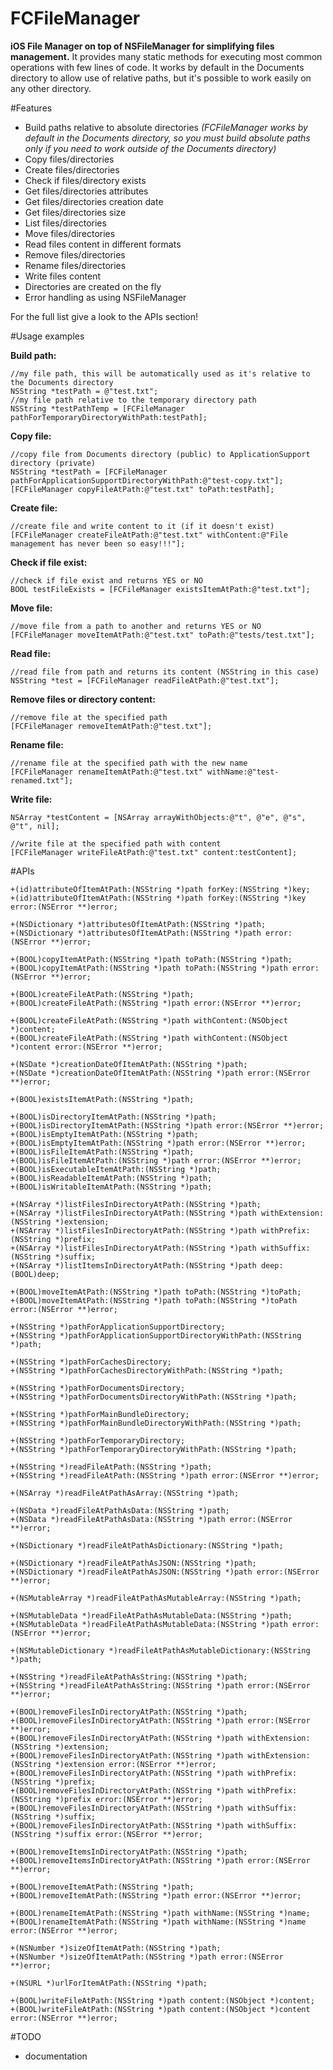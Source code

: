 FCFileManager
=============

**iOS File Manager on top of NSFileManager for simplifying files management.** It provides many static methods for executing most common operations with few lines of code. It works by default in the Documents directory to allow use of relative paths, but it's possible to work easily on any other directory.

#Features
- Build paths relative to absolute directories *(FCFileManager works by default in the Documents directory, so you must build absolute paths only if you need to work outside of the Documents directory)*
- Copy files/directories
- Create files/directories
- Check if files/directory exists
- Get files/directories attributes
- Get files/directories creation date
- Get files/directories size
- List files/directories
- Move files/directories
- Read files content in different formats
- Remove files/directories
- Rename files/directories
- Write files content
- Directories are created on the fly
- Error handling as using NSFileManager

For the full list give a look to the APIs section!

#Usage examples

**Build path:**
```objc
//my file path, this will be automatically used as it's relative to the Documents directory
NSString *testPath = @"test.txt";
//my file path relative to the temporary directory path
NSString *testPathTemp = [FCFileManager pathForTemporaryDirectoryWithPath:testPath];
```

**Copy file:**
```objc
//copy file from Documents directory (public) to ApplicationSupport directory (private)
NSString *testPath = [FCFileManager pathForApplicationSupportDirectoryWithPath:@"test-copy.txt"];
[FCFileManager copyFileAtPath:@"test.txt" toPath:testPath];
```

**Create file:**
```objc
//create file and write content to it (if it doesn't exist)
[FCFileManager createFileAtPath:@"test.txt" withContent:@"File management has never been so easy!!!"];
```

**Check if file exist:**
```objc
//check if file exist and returns YES or NO
BOOL testFileExists = [FCFileManager existsItemAtPath:@"test.txt"];
```

**Move file:**
```objc
//move file from a path to another and returns YES or NO
[FCFileManager moveItemAtPath:@"test.txt" toPath:@"tests/test.txt"];
```

**Read file:**
```objc
//read file from path and returns its content (NSString in this case)
NSString *test = [FCFileManager readFileAtPath:@"test.txt"];
```

**Remove files or directory content:**
```objc
//remove file at the specified path
[FCFileManager removeItemAtPath:@"test.txt"];
```

**Rename file:**
```objc
//rename file at the specified path with the new name
[FCFileManager renameItemAtPath:@"test.txt" withName:@"test-renamed.txt"];
```

**Write file:**
```objc
NSArray *testContent = [NSArray arrayWithObjects:@"t", @"e", @"s", @"t", nil];

//write file at the specified path with content
[FCFileManager writeFileAtPath:@"test.txt" content:testContent];
```

#APIs
```objc
+(id)attributeOfItemAtPath:(NSString *)path forKey:(NSString *)key;
+(id)attributeOfItemAtPath:(NSString *)path forKey:(NSString *)key error:(NSError **)error;

+(NSDictionary *)attributesOfItemAtPath:(NSString *)path;
+(NSDictionary *)attributesOfItemAtPath:(NSString *)path error:(NSError **)error;

+(BOOL)copyItemAtPath:(NSString *)path toPath:(NSString *)path;
+(BOOL)copyItemAtPath:(NSString *)path toPath:(NSString *)path error:(NSError **)error;

+(BOOL)createFileAtPath:(NSString *)path;
+(BOOL)createFileAtPath:(NSString *)path error:(NSError **)error;

+(BOOL)createFileAtPath:(NSString *)path withContent:(NSObject *)content;
+(BOOL)createFileAtPath:(NSString *)path withContent:(NSObject *)content error:(NSError **)error;

+(NSDate *)creationDateOfItemAtPath:(NSString *)path;
+(NSDate *)creationDateOfItemAtPath:(NSString *)path error:(NSError **)error;

+(BOOL)existsItemAtPath:(NSString *)path;

+(BOOL)isDirectoryItemAtPath:(NSString *)path;
+(BOOL)isDirectoryItemAtPath:(NSString *)path error:(NSError **)error;
+(BOOL)isEmptyItemAtPath:(NSString *)path;
+(BOOL)isEmptyItemAtPath:(NSString *)path error:(NSError **)error;
+(BOOL)isFileItemAtPath:(NSString *)path;
+(BOOL)isFileItemAtPath:(NSString *)path error:(NSError **)error;
+(BOOL)isExecutableItemAtPath:(NSString *)path;
+(BOOL)isReadableItemAtPath:(NSString *)path;
+(BOOL)isWritableItemAtPath:(NSString *)path;

+(NSArray *)listFilesInDirectoryAtPath:(NSString *)path;
+(NSArray *)listFilesInDirectoryAtPath:(NSString *)path withExtension:(NSString *)extension;
+(NSArray *)listFilesInDirectoryAtPath:(NSString *)path withPrefix:(NSString *)prefix;
+(NSArray *)listFilesInDirectoryAtPath:(NSString *)path withSuffix:(NSString *)suffix;
+(NSArray *)listItemsInDirectoryAtPath:(NSString *)path deep:(BOOL)deep;

+(BOOL)moveItemAtPath:(NSString *)path toPath:(NSString *)toPath;
+(BOOL)moveItemAtPath:(NSString *)path toPath:(NSString *)toPath error:(NSError **)error;

+(NSString *)pathForApplicationSupportDirectory;
+(NSString *)pathForApplicationSupportDirectoryWithPath:(NSString *)path;

+(NSString *)pathForCachesDirectory;
+(NSString *)pathForCachesDirectoryWithPath:(NSString *)path;

+(NSString *)pathForDocumentsDirectory;
+(NSString *)pathForDocumentsDirectoryWithPath:(NSString *)path;

+(NSString *)pathForMainBundleDirectory;
+(NSString *)pathForMainBundleDirectoryWithPath:(NSString *)path;

+(NSString *)pathForTemporaryDirectory;
+(NSString *)pathForTemporaryDirectoryWithPath:(NSString *)path;

+(NSString *)readFileAtPath:(NSString *)path;
+(NSString *)readFileAtPath:(NSString *)path error:(NSError **)error;

+(NSArray *)readFileAtPathAsArray:(NSString *)path;

+(NSData *)readFileAtPathAsData:(NSString *)path;
+(NSData *)readFileAtPathAsData:(NSString *)path error:(NSError **)error;

+(NSDictionary *)readFileAtPathAsDictionary:(NSString *)path;

+(NSDictionary *)readFileAtPathAsJSON:(NSString *)path;
+(NSDictionary *)readFileAtPathAsJSON:(NSString *)path error:(NSError **)error;

+(NSMutableArray *)readFileAtPathAsMutableArray:(NSString *)path;

+(NSMutableData *)readFileAtPathAsMutableData:(NSString *)path;
+(NSMutableData *)readFileAtPathAsMutableData:(NSString *)path error:(NSError **)error;

+(NSMutableDictionary *)readFileAtPathAsMutableDictionary:(NSString *)path;

+(NSString *)readFileAtPathAsString:(NSString *)path;
+(NSString *)readFileAtPathAsString:(NSString *)path error:(NSError **)error;

+(BOOL)removeFilesInDirectoryAtPath:(NSString *)path;
+(BOOL)removeFilesInDirectoryAtPath:(NSString *)path error:(NSError **)error;
+(BOOL)removeFilesInDirectoryAtPath:(NSString *)path withExtension:(NSString *)extension;
+(BOOL)removeFilesInDirectoryAtPath:(NSString *)path withExtension:(NSString *)extension error:(NSError **)error;
+(BOOL)removeFilesInDirectoryAtPath:(NSString *)path withPrefix:(NSString *)prefix;
+(BOOL)removeFilesInDirectoryAtPath:(NSString *)path withPrefix:(NSString *)prefix error:(NSError **)error;
+(BOOL)removeFilesInDirectoryAtPath:(NSString *)path withSuffix:(NSString *)suffix;
+(BOOL)removeFilesInDirectoryAtPath:(NSString *)path withSuffix:(NSString *)suffix error:(NSError **)error;

+(BOOL)removeItemsInDirectoryAtPath:(NSString *)path;
+(BOOL)removeItemsInDirectoryAtPath:(NSString *)path error:(NSError **)error;

+(BOOL)removeItemAtPath:(NSString *)path;
+(BOOL)removeItemAtPath:(NSString *)path error:(NSError **)error;

+(BOOL)renameItemAtPath:(NSString *)path withName:(NSString *)name;
+(BOOL)renameItemAtPath:(NSString *)path withName:(NSString *)name error:(NSError **)error;

+(NSNumber *)sizeOfItemAtPath:(NSString *)path;
+(NSNumber *)sizeOfItemAtPath:(NSString *)path error:(NSError **)error;

+(NSURL *)urlForItemAtPath:(NSString *)path;

+(BOOL)writeFileAtPath:(NSString *)path content:(NSObject *)content;
+(BOOL)writeFileAtPath:(NSString *)path content:(NSObject *)content error:(NSError **)error;
```

#TODO
- documentation
